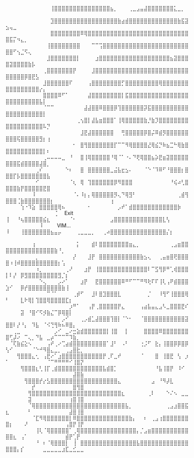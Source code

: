 ⠀⠀⠀⠀⠀⠀⠀⠀⠀⠀⠀⠀⠀⠀⠀⠀⠀⠀⠀⠀⠀⠀⠀⠀⠀⠀⠀⠀
⠀⠀⠀⠀⠀⠀⠀⠀⠀⠀⠀⠀⢸⣿⣿⣿⣿⣿⣿⣿⣿⣿⣿⣿⣿⣿⣿⣿⣦⡀⠀⠀⠀⢀⣀⣠⣤⣼⣿⣿⣿⣿⣿⣿⣿⣅⣀⡀⠀⠀⠀⠀⠀⠀⠀⠀⠀⠀⠀⠀⠀⠀⠀⠀⠀⠀⠀⠀⠀⠀
⠀⠀⠀⠀⠀⠀⠀⠀⠀⠀⠀⠀⣹⣿⣿⣿⣿⣿⣿⣿⣿⣿⣿⣿⣿⣿⣿⣿⣿⣿⣷⣴⣾⣿⣿⣿⣿⣿⣿⣿⣿⣿⣿⣿⣿⣿⣷⣯⣽⣢⢤⣀⠀⠀⠀⠀⠀⠀⠀⠀⠀⠀⠀⠀⠀⠀⠀⠀⠀⠀
⠀⠀⠀⠀⠀⠀⠀⠀⠀⠀⠀⠀⣿⣿⣿⣿⣿⣿⣿⣿⠿⢿⣿⣿⣿⣿⣿⣿⣿⣿⣿⣿⣿⣿⣿⣿⣿⣿⣿⣿⣿⣿⣿⣿⣿⣿⣿⣿⣿⣿⣯⡍⠲⣄⡀⠀⠀⠀⠀⠀⠀⠀⠀⠀⠀⠀⠀⠀⠀⠀
⠀⠀⠀⠀⠀⠀⠀⠀⠀⠀⠀⢸⣿⣿⣿⣿⣿⣿⣿⣿⠀⠀⠀⠉⠉⢩⣿⣿⣿⣿⣿⣿⣿⣿⣿⣿⣿⣿⣿⣿⣿⣿⣿⣿⣿⣿⣿⣿⣿⣿⣿⠋⢢⣈⠫⢄
⠀⠀⠀⠀⠀⠀⠀⠀⠀⠀⠀⣸⣿⣿⣿⣿⣿⣿⣿⡇⠀⠀⠀⠀⣰⣿⣿⣿⣿⣿⣿⣿⣿⣿⣿⣿⣿⣿⣿⣿⣿⣿⣿⣿⣦⣽⣿⣿⣿⣿⣽⣿⣿⣿⣿⣷⡧⠀⠀
⠀⠀⠀⠀⠀⠀⠀⠀⠀⠀⢀⣿⣿⣿⣿⣿⣿⣿⡟⠀⠀⠀⠀⣸⣿⣿⣿⣿⣿⣿⣿⣿⣿⣿⣿⣿⣿⣿⣿⣿⣿⣿⣿⣿⣿⣿⣿⣿⣿⣿⣿⣿⣿⣿⡿⣿⣟⣣
⠀⠀⠀⠀⠀⠀⠀⠀⠀⠀⣸⣿⣿⣿⣿⣿⣿⠏⠀⠀⠀⠀⢠⣿⣿⣿⣿⣿⣿⣿⣿⡋⣿⣿⣿⣿⣿⣿⣿⣿⣿⢿⣿⣿⣿⣿⣿⣿⣿⣿⣿⣿⣿⣿⣿⣿⣿⣿⡔⡄
⠀⠀⠀⠀⠀⠀⠀⠀⠀⠀⣿⣿⣿⣿⠿⠋⠁⠀⠀⠀⠀⠀⣼⣿⣿⣿⣿⣿⣿⣿⣿⡇⣯⣿⣿⣿⣿⣿⣿⣿⣿⣿⣿⣿⣿⣿⣿⣿⣿⣿⣿⣿⣿⣿⣿⣿⣿⣿⣧⡇
⠀⠀⠀⠀⠀⠀⠀⠀⠀⠀⠈⠉⠉⠀⠀⠀⠀⠀⠀⠀⠀⣼⣼⣿⣿⠿⣿⣿⣿⡿⢹⣿⣿⣿⣿⣿⣿⡽⣯⣿⣿⣿⣿⣿⣿⣿⣿⣿⣿⣿⣿⣿⣿⣿⣿⣿⣿⣿⣿⡇
⠀⠀⠀⠀⠀⠀⠀⠀⠀⠀⠀⠀⠀⠀⠀⠀⠀⠀⠀⢀⢢⣿⡇⣼⣧⣶⣿⣿⣿⠁⢸⢿⣿⣿⣿⣿⣿⣷⡘⣷⡹⣿⣿⣿⣿⣿⣿⣿⣿⣿⣿⣿⣿⣿⣿⣿⣿⣿⣿⠧⡙⠀⠀
⠀⠀⠀⠀⠀⠀⠀⠀⠀⠀⠀⠀⠀⠀⠀⠀⠀⠀⠀⠀⣸⣟⣼⣿⣿⣿⣿⣿⣿⠀⠀⢛⣿⣿⣿⣿⣿⡿⣿⡬⠿⣾⡻⣿⣿⣿⣿⣿⣿⣿⣿⣿⢯⣿⣿⣿⣿⣿⣻⡆⢰⠀⠀⠀⠀⠀⠀⠀⠀⠀
⠀⠀⠀⠀⠀⠀⠀⠀⠀⠀⠀⠀⠀⠀⠀⠀⠀⠀⠂⠀⣿⢻⣿⣿⣿⣿⣿⣿⣿⡏⠉⠉⠻⢿⣿⣿⣿⣿⣜⢿⣮⡙⠷⣦⣉⠓⢿⣷⣿⣿⣿⣿⣿⣿⣿⣿⣿⣿⣿⡇⠆⠀⠀⠀⠀⠀⠀⠀⠀⠀
⠀⠀⠀⠀⠀⠀⠀⠀⠀⠀⢀⠤⠤⠤⠤⣀⠀⠘⠀⠀⣿⢸⢿⣿⣿⣿⣿⣿⠘⢿⠈⠁⠐⠄⠙⢟⢿⣿⣿⣦⡵⣟⣶⣽⣿⣿⣿⣿⣿⣿⣿⣿⣯⣾⣿⣿⣿⣿⣼⣿⡀⠀⠀⠀⠀⠀⠀⠀⠀⠀
⠀⠀⠀⠀⠀⠀⠀⠀⢀⠎⠀⠀⠀⠀⠀⠀⠑⠆⠀⠀⣿⠀⣿⣿⣿⣿⣿⣿⣀⣬⣧⣖⣢⠄⠀⠀⠀⠈⠑⠈⠹⠿⠋⠘⣿⣿⣿⡆⣿⣿⣿⡏⡧⣿⣿⣿⣿⣿⣿⣿⣧⠀⠀⠀⠀⠀⠀⠀⠀⠀
⠀⠀⠀⠀⠀⠀⠀⠀⠊⠀⠀⠀⠀⠀⠀⠀⠀⠈⢆⠀⢿⠀⢹⣿⣿⣿⣿⣿⣿⡿⠻⣿⣿⣿⠀⠀⠀⠀⠀⠀⠀⠀⠀⠀⠘⢮⠴⢃⣿⣿⣿⣿⣷⡟⣿⣿⣿⣿⣿⣟⣿⠀⠀⠀⠀⠀⠀⠀⠀⠀
⠀⠀⠀⠀⠀⠀⠀⠸⠀⠀⠀⠀⠀⠀⠀⠀⠀⠀⠈⠄⠸⡆⡄⢿⣿⣿⣿⣿⣿⡻⢄⠙⢿⣻⠃⠀⠀⠀⠀⠀⠀⠀⠀⠀⠀⠀⢀⣾⢻⣿⣿⣿⢈⣷⣿⣿⣿⣿⣿⣿⣿⡆⠀⠀⠀⠀⠀⠀⠀⠀
⠀⠀⠀⠀⠀⠀⠀⡆⠀⠀⠀    ⠀⠀⠀⠀⢱⠐⠹⣵⠀⣿⣿⣿⣿⣿⢿⠦⠀⠀⠀⠀⠀⠀⠂⠀⠀⠀⠀⠀⠀⠀⡠⠞⠁⣾⣿⣿⣿⣿⣿⣿⣿⣿⣿⣿⣿⣿⡷⠀⠀⠀⠀⠀⠀⠀⠀
⠀⠀⠀⠀⠀⠀⠀⡁⠀   Exit⠀   ⢸⠀⠀⠘⢦⣿⣿⣿⣿⣿⣮⣆⠀⠀⠀⠀⠀⠈⠂⠀⠀⠀⠀⠀⠀⠀⠀⠀⣠⣿⣿⣿⣿⣿⣿⣿⣿⣿⣿⣿⣿⣿⣇⢣⠀⠀⠀⠀⠀⠀⠀
⠀⠀⠀⠀⠀⠀⠀⠇⠀⠀⠀ VIM...  ⠸⠀⠀⠀⢸⣿⣿⣿⣿⣿⣿⣿⣦⣤⡤⠀⠀⠀⠀⢀⣀⣀⣀⡀⠀⠀⢀⠴⣿⣿⣿⣿⣿⣿⣿⣿⣿⣿⣿⣿⣿⣿⣿⡌⡆⠀⠀⠀⠀⠀⠀
⠀⠀⠀⠀⠀⠀⠀⢰⠀⠀⠀⠀⠀⠀⠀⠀⠀⠀⠀⡅⠀⠀⠀⣾⠇⣿⣿⣿⣿⣿⣿⣿⣿⣶⣄⡀⠀⠀⠀⠀⠀⠀⠀⠀⢀⣠⣶⣿⣿⣿⣿⣿⣿⣿⣿⣿⣿⣿⣿⣿⣿⣿⣷⠘⡀⠀⠀⠀⠀⠀
⠀⠀⠀⠀⠀⠀⠀⠀⡀⠀⠀⠀⠀⠀⠀⠀⠀⠀⡜⠀⠀⠀⣸⡟⠀⣿⣿⣿⣿⣿⣿⣿⣿⣿⣿⣿⣷⣢⢄⠀⠀⢀⣤⣶⣿⢟⣿⣿⣿⣿⠰⢸⠾⣿⣿⣿⣿⣿⣿⣿⣿⣿⣿⡆⢡⠀⠀⠀⠀⠀
⠀⠀⠀⠀⠀⠀⠀⠀⠰⡀⠀⠀⠀⠀⠀⠀⢀⠜⠀⠀⠀⣰⡟⠀⢸⣿⣿⣿⣿⣿⣿⣿⣿⣿⣿⣿⣿⣿⠇⠉⣫⢻⡿⠛⢁⢾⣿⣿⣿⡇⠇⡜⠀⡿⣻⣿⣿⣿⣿⣿⣿⣿⣿⣻⡈⡆⠀⠀⠀⠀
⠀⠀⠀⠀⠀⠀⠀⠀⠀⠑⢄⠀⠀⠀⡠⠔⠁⠀⠀⠀⣰⡟⠀⠀⣟⣿⣿⣿⣿⣿⣿⠿⠛⠋⠉⠉⠛⠻⢗⠏⠏⢸⢇⢠⠟⣾⣿⣿⣿⣱⠊⠀⠀⡿⡞⣿⣿⣿⣿⣿⣿⣿⣿⣿⣷⢸⠀⠀⠀⠀
⠀⠀⠀⠀⠀⠀⠀⠀⠀⠀⠀⠉⠈⠁⠀⠀⠀⠀⢀⡾⠋⠀⠀⣸⠇⣿⣹⣿⣿⣿⣇⠀⠀⠀⠀⠀⠀⠀⡈⠀⠀⠸⢻⠋⢸⣿⣿⣿⢿⠃⠀⠀⠀⣇⠗⢿⡇⢹⣿⣿⢿⣿⣿⣿⣿⣏⡆⠀⠀⠀
⠀⠀⠀⠀⠀⠀⠀⠀⠀⠀⠀⠀⠀⠀⠀⠀⠀⡰⠛⠁⠀⠀⢠⡟⢀⣿⣿⣿⣿⣿⡟⣄⠀⠀⠀⠀⢠⣴⣧⣤⣄⣠⠣⣀⣿⣿⣿⣟⠎⠀⠀⠀⠀⣽⠀⠘⣿⠊⠫⡺⣷⣌⠉⡿⢿⣿⡇⠀⠀⠀
⠀⠀⠀⠀⠀⠀⠀⠀⠀⠀⠀⠀⠀⠀⠀⡠⠊⠀⠀⠀⢀⡠⣾⣁⣼⣿⣿⣿⢹⣿⡇⠈⠑⠂⠀⠀⠈⣿⣿⣿⣿⣿⣿⣿⣿⣿⣿⣿⣽⣿⣿⠇⡜⠘⡄⠀⠹⣧⠀⠈⠪⢙⢻⠷⠦⠿⣿⡄⠀⠀
⠀⠀⢀⣀⠀⠀⠀⠀⠀⠀⠀⠀⠀⡠⠊⠀⣀⠔⣒⣵⣾⣿⣿⣿⣿⣿⣿⡇⢸⣿⠀⠀⡇⠀⠀⠀⠀⣿⣿⣿⣿⠿⣿⣿⣿⣿⣿⣿⣿⣿⢋⡼⠔⠀⠉⢄⡀⠙⣧⠀⣀⡴⠉⠉⠉⠉⠹⣷⡀⠀
⠀⠈⢏⣷⣮⣕⠢⠀⠀⠀⠀⢠⠞⢀⠔⢉⣴⣾⣿⣿⣿⣿⣿⣿⣿⣿⣿⠁⣸⠃⠀⠠⠃⠀⠀⠀⢐⡨⠋⠀⣗⡄⢸⣿⣿⡿⡿⣿⡿⢣⠊⠀⠀⠀⠀⠀⠈⠑⠚⠻⣿⣄⣀⡀⠀⢀⣠⣿⣗⡀
⠀⠀⠀⢻⣿⣿⣿⣄⢂⠀⢠⣟⠔⠁⣰⣿⣿⣿⣿⣿⣿⣿⣿⣿⣿⣿⡟⢀⠏⣀⠞⠀⠀⠀⠀⠀⠈⠀⠀⠀⣿⠀⢸⣿⣟⠀⢣⠀⡰⠁⠀⠀⠀⠀⠀⠀⠀⠀⠀⠀⠈⠉⠛⠛⠛⠛⠊⢸⣿⡝
⠀⠀⠀⠀⢻⣿⣿⣿⣆⢃⢸⡏⢀⣾⣿⣿⣿⣿⣿⣿⣿⣿⣿⣿⣿⣿⣧⣾⣿⡁⠀⠀⠀⠀⠀⠀⠀⠀⠀⠀⠘⣧⢸⣿⡟⠀⠸⠊⠀⠀⠀⠀⠀⠀⠀⠀⠀⠀⠀⠀⠀⠀⠀⠀⠀⠀⠀⣼⣿⣷
⠀⠀⠀⠀⠀⢻⣿⣿⣿⡞⡔⣣⣿⣿⣿⣿⣿⣿⣿⣿⣿⣿⣿⣿⣿⣿⣿⣿⣿⣿⣄⠀⠀⠀⠀⠀⠀⠀⠀⣠⠀⠘⠻⡼⣇⠀⠀⠀⠀⠀⠀⠀⠀⠀⠀⠀⡞⠀⠀⠀⠀⠀⠀⠀⠀⠀⠀⣿⢻⣿
⠀⠀⠀⠀⠀⠀⢻⣿⣿⣿⣿⣿⣿⣿⣿⣿⣿⣿⣿⣿⣿⣿⣿⣿⣿⣿⣿⣿⣿⣿⣿⣆⠀⠀⠀⠀⠀⠀⢀⠇⠀⠀⠀⠑⠌⠢⠀⣀⣀⠀⠀⠀⠀⠀⠀⣽⠀⠀⠀⠀⠀⠀⠀⠀⠀⠀⢰⣿⢸⣿
⠀⠀⠀⠀⠀⠀⠈⢿⣿⣿⣿⣿⣿⣿⣿⣿⣿⣿⣿⣿⣿⣿⣿⣿⣿⣿⣿⣿⣿⣿⣿⣿⣧⡀⠀⠀⠀⠀⠀⠀⠀⠀⠀⢀⣠⣰⣿⣿⣯⣆⠀⠀⠀⠀⠀⠃⠀⠀⠀⠀⠀⠀⠀⠀⠀⠀⣼⣿⢸⣿
⠀⠀⠀⠀⠀⠀⠀⠈⣏⠻⢿⣿⣿⣿⣿⣿⣿⡇⠿⣿⣿⣿⣿⣿⣿⣿⣿⣿⣿⣿⣿⣿⣿⣷⡄⠀⠀⠆⠀⢀⣠⢰⣿⣿⣿⣿⣿⣿⣿⣿⡆⠀⠀⠀⠜⠀⠀⠀⠀⠀⠀⠀⠀⠀⠀⢠⣿⡟⢸⡟
⠀⠀⠀⠀⠀⠀⠀⠀⢸⢇⠈⢿⣿⣿⣿⣿⣿⠁⢀⢿⣿⣿⣿⣿⣿⣿⣿⣿⣿⣿⣿⣿⣿⣿⣿⡄⡈⣠⣶⣿⣿⣿⣿⣿⣿⣿⣿⣿⣿⣿⣿⣆⠀⢠⠁⠀⠀⠀⠀⠀⠀⠀⠀⠀⠀⣾⡟⢁⡟⠀
⠀⠀⠀⠀⠀⠀⠀⠀⠘⠀⠆⠈⢿⣿⣿⣿⡇⠀⢸⠀⣿⣿⣿⣿⣿⣿⣿⣿⣿⣿⣿⣿⣿⣿⣿⣧⣿⣿⣿⣿⣿⣿⣿⣿⣿⣿⣿⣿⣿⣿⣿⣿⡄⡎⠀⠀⠀⠀⠀⣀⣀⣀⣀⣀⣰⣏⣀⣊⣀⣀⠀⠀⠀⠀⠀⠀⠀⠀⠀⠀⠀⠀⠀⠀
